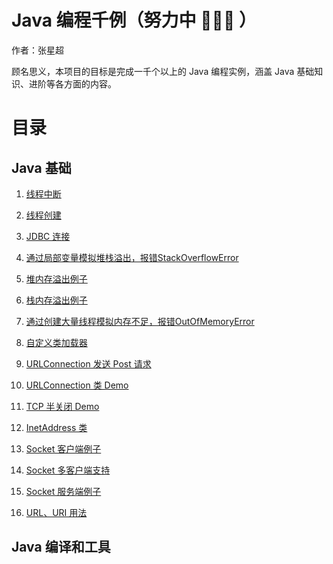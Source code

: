 # Java 编程千例（努力中 💪💪💪 ）

作者：张星超

顾名思义，本项目的目标是完成一千个以上的 Java 编程实例，涵盖 Java 基础知识、进阶等各方面的内容。

# 目录

<CatalogStartTag/>

## Java 基础

1. [线程中断](java-base/src/main/java/java_base_util/thread/MyInterruptThread/Manage.java)

2. [线程创建](java-base/src/main/java/java_base_util/thread/MyCreateThread/Manage.java)

3. [JDBC 连接](java-base/src/main/java/java_sql/ConnectionUsage.java)

4. [通过局部变量模拟堆栈溢出，报错StackOverflowError](java-base/src/main/java/jvm/memory/StackOverflowByLocalVariables.java)

5. [堆内存溢出例子](java-base/src/main/java/jvm/memory/HeapOverflow1.java)

6. [栈内存溢出例子](java-base/src/main/java/jvm/memory/StackOverflow1.java)

7. [通过创建大量线程模拟内存不足，报错OutOfMemoryError](java-base/src/main/java/jvm/memory/OutOfMemoryErrorByThreads.java)

8. [自定义类加载器](java-base/src/main/java/jvm/class_loader/my_class_loader/Launcher.java)

9. [URLConnection 发送 Post 请求](java-base/src/main/java/java_base_net/PostForm.java)

10. [URLConnection 类 Demo](java-base/src/main/java/java_base_net/UrlConnectionDemo.java)

11. [TCP 半关闭 Demo](java-base/src/main/java/java_base_net/HalfCloseDemo.java)

12. [InetAddress 类](java-base/src/main/java/java_base_net/InetAddressDemo.java)

13. [Socket 客户端例子](java-base/src/main/java/java_base_net/MySocketClient.java)

14. [Socket 多客户端支持](java-base/src/main/java/java_base_net/MultiClientSocket/Manage.java)

15. [Socket 服务端例子](java-base/src/main/java/java_base_net/MySocketServer.java)

16. [URL、URI 用法](java-base/src/main/java/java_base_net/UrlDemo.java)

## Java 编译和工具

<CatalogEndTag/>
